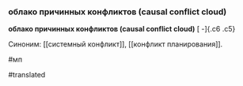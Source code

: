 ### облако причинных конфликтов (causal conflict cloud)

**облако причинных конфликтов (causal conflict cloud)** [ -]{.c6 .c5}

Синоним: [[системный конфликт]], [[конфликт планирования]].

#мп

#translated
